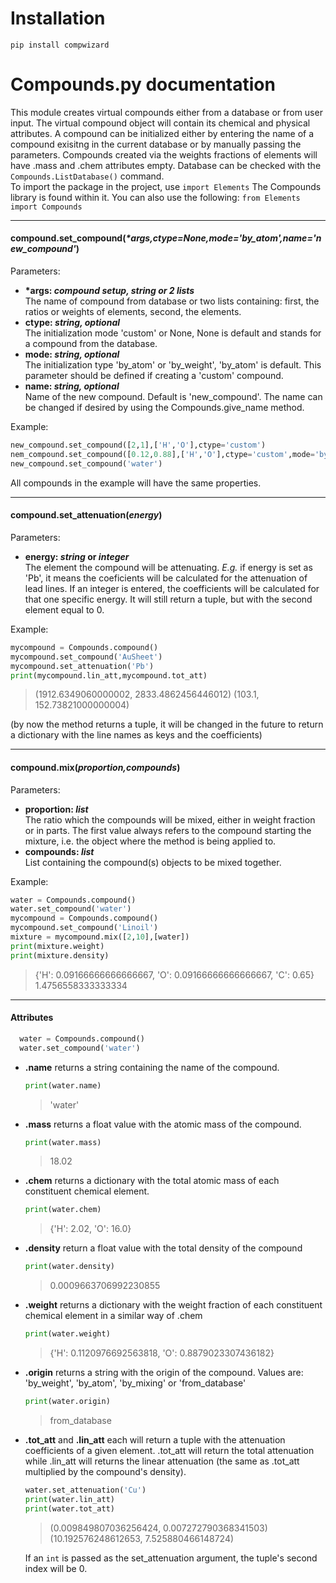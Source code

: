 # Installation

`pip install compwizard`

# Compounds.py documentation

This module creates virtual compounds either from a database or from user input.
The virtual compound object will contain its chemical and physical attributes.
A compound can be initialized either by entering the name of a compound exisitng in the current database or by manually passing the parameters.
Compounds created via the weights fractions of elements will have .mass and .chem attributes empty.
Database can be checked with the `Compounds.ListDatabase()` command.
<br>
To import the package in the project, use `import Elements`
The Compounds library is found within it. You can also use the following: `from Elements import Compounds`

---

#### compound.set_compound(_\*args,ctype=None,mode='by_atom',name='new_compound'_)
  Parameters:
  * **\*args: _compound setup, string or 2 lists_**
  <br>The name of compound from database or two lists containing: first, the ratios or weights of elements, second, the elements.
  * **ctype: _string, optional_**
  <br>The initialization mode 'custom' or None, None is default and stands for a compound from the database. 
  * **mode: _string, optional_**
  <br>The initialization type 'by_atom' or 'by_weight', 'by_atom' is default. This parameter should be defined if creating a 'custom' compound.
   * **name: _string, optional_**
  <br>Name of the new compound. Default is 'new_compound'. The name can be changed if desired by using the Compounds.give_name method.
  
  Example:
  ```python
  new_compound.set_compound([2,1],['H','O'],ctype='custom')
  nem_compound.set_compound([0.12,0.88],['H','O'],ctype='custom',mode='by_weight')
  new_compound.set_compound('water')
  ```
All compounds in the example will have the same properties.

---

#### compound.set_attenuation(_energy_)
  Parameters:
  * **energy: _string_ or _integer_**
  <br>The element the compound will be attenuating. _E.g._ if energy is set as 'Pb', it means the coeficients will be calculated for the attenuation of lead lines. If an integer is entered, the coefficients will be calculated for that one specific energy. It will still return a tuple, but with the second element equal to 0.
  
  Example:
  ```python
  mycompound = Compounds.compound()
  mycompound.set_compound('AuSheet')
  mycompound.set_attenuation('Pb')
  print(mycompound.lin_att,mycompound.tot_att)
  ```
  > (1912.6349060000002, 2833.4862456446012) (103.1, 152.73821000000004)
  
  (by now the method returns a tuple, it will be changed in the future to return a dictionary with the line names as keys and the coefficients)
  
---

#### compound.mix(_proportion,compounds_)
  Parameters:
  * **proportion: _list_**
  <br>The ratio which the compounds will be mixed, either in weight fraction or in parts. The first value always refers to the compound starting the mixture, i.e. the object where the method is being applied to.
  * **compounds: _list_**
  <br>List containing the compound(s) objects to be mixed together.
  
  Example:
  ```python
  water = Compounds.compound()
  water.set_compound('water')
  mycompound = Compounds.compound()
  mycompound.set_compound('Linoil')
  mixture = mycompound.mix([2,10],[water])
  print(mixture.weight)
  print(mixture.density)
  ```
  > {'H': 0.09166666666666667, 'O': 0.09166666666666667, 'C': 0.65}
  <br> 1.4756558333333334

---  

#### Attributes
```python
  water = Compounds.compound()
  water.set_compound('water')
```

* **.name**
  returns a string containing the name of the compound.
  ```python
  print(water.name)
  ```
  > 'water'
* **.mass**
  returns a float value with the atomic mass of the compound.
    ```python
  print(water.mass)
  ```
  > 18.02
* **.chem**
  returns a dictionary with the total atomic mass of each constituent chemical element.
  ```python
  print(water.chem)
  ```
  > {'H': 2.02, 'O': 16.0}
* **.density**
  return a float value with the total density of the compound
  ```python
  print(water.density)
  ```
  > 0.0009663706992230855
* **.weight**
  returns a dictionary with the weight fraction of each constituent chemical element in a similar way of .chem
  ```python
  print(water.weight)
  ```
  > {'H': 0.1120976692563818, 'O': 0.8879023307436182}
* **.origin**
  returns a string with the origin of the compound. Values are: 'by_weight', 'by_atom', 'by_mixing' or 'from_database'
  ```python
  print(water.origin)
  ```
  > from_database
* **.tot_att** and **.lin_att**
  each will return a tuple with the attenuation coefficients of a given element. .tot_att will return the total attenuation while .lin_att will returns the linear attenuation (the same as .tot_att multiplied by the compound's density).
  ```python
  water.set_attenuation('Cu')
  print(water.lin_att)
  print(water.tot_att)
  ```
  > (0.009849807036256424, 0.007272790368341503)
  <br>(10.192576248612653, 7.525880466148724)

  If an `int` is passed as the set_attenuation argument, the tuple's second index will be 0.
